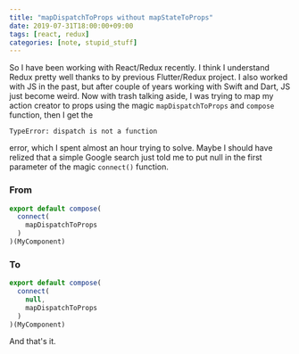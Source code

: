 ```yaml
---
title: "mapDispatchToProps without mapStateToProps"
date: 2019-07-31T18:00:00+09:00
tags: [react, redux]
categories: [note, stupid_stuff]
---
```


So I have been working with React/Redux recently. I think I understand Redux pretty well thanks to by previous Flutter/Redux project. I also worked with JS in the past, but after couple of years working with Swift and Dart, JS just become weird. Now with trash talking aside, I was trying to map my action creator to props using the magic `mapDispatchToProps` and `compose` function, then I get the 

```
TypeError: dispatch is not a function
```

error, which I spent almost an hour trying to solve. Maybe I should have relized that a simple Google search just told me to put null in the first parameter of the magic `connect()` function.


### From
```js
export default compose(
  connect(
    mapDispatchToProps
  )
)(MyComponent)
```

### To
```js
export default compose(
  connect(
    null,
    mapDispatchToProps
  )
)(MyComponent)
```

And that's it.
